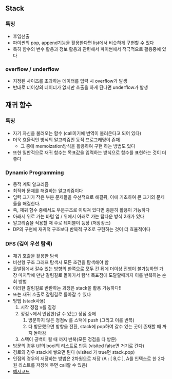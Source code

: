 ## Stack
### 특징
- 후입선출
- 파이썬의 pop, append기능을 활용한다면 list에서 비슷하게 구현할 수 있다
- 특히 함수의 변수 활용과 정보 활용과 관련해서 파이썬에서 적극적으로 활용중에 있다
### overflow / underflow
- 지정된 사이즈를 초과하는 데이터를 입력 시 overflow가 발생
- 반대로 더이상의 데이터가 없지만 호출을 하게 된다면 underflow가 발생


## 재귀 함수
### 특징
- 자기 자신을 불러오는 함수 (call이기에 번역이 불러온다고 되어 있다)
- 더욱 효율적인 방식의 알고리즘인 동적 프로그래밍이 존재
  - 그 중에 memoization방식을 활용하여 구현 하는 방법도 있다
- 또한 일반적으로 재귀 함수는 목표값을 입력하는 방식으로 함수를 표현하는 것이 더 좋다

### Dynamic Programming
- 동적 계획 알고리즘
- 최적화 문제를 해결하는 알고리즘이다
- 입력 크기가 작은 부분 문제들을 우선적으로 해결뒤, 이에 기초하여 큰 크기의 문제들을 해결한다.
- 즉, 재귀 함수 중에서도 부분구조로 이뤄져 있다면 충분히 활용이 가능하다
- 아래서 위로 가는 바텀 업 / 위에서 아래로 가는 탑다운 방식 2개가 있다
- 알고리즘을 적용할 때 주로 테이블이 등장 (저장장소)
- DP의 구현에 재귀적 구조보다 반복적 구조로 구현하는 것이 더 효율적이다

### DFS (깊이 우선 탐색)
- 재귀 호출을 활용한 탐색
- 비선형 구조 그래프 탐색시 모든 조건을 탐색해야 함
- 출발점에서 갈수 있는 방향의 한쪽으로 모두 간 뒤에 더이상 진행이 불가능하면 가장 마지막에 만난 갈림길로 돌아가서 탐색 목표점에 도달할때까지 이를 반복하는 순회 방법
- 이러한 갈림길로 반환하는 과정은 stack을 활용 가능하다!!
- 또는 재귀 호출로 갈림길로 돌아갈 수 있다
- 방법 (stack사용)
  1. 시작 정점 v를 결정
  2. 정점 v에서 인접한(갈 수 있는) 정점 중에
     1. 방문하지 않은 정점w 를 스택에 push (그리고 이를 반복)
     2. 다 방문했으면 방향을 전환, stack에 pop하여 갈수 있는 곳이 존재할 때 까지 돌아감
  3. 스택이 공백이 될 때 까지 반복(모든 정점을 다 방문)
- 방문의 경우 t/f의 bool의 리스트로 만듬 (visited false면 거기로 간다)
- 경로의 경우 stack에 쌓으면 된다 (visited 가 true면 stack.pop)
- 인접의 경우의 저장하는 방법은 2차원으로 저장 (A : [ B,C ], A를 인덱스로 한 2차원 리스트를 저장해 두면 call할 수 있음)
- [예시코드](dfs.py)